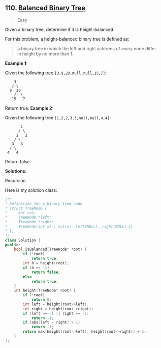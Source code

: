 ## 110. [Balanced Binary Tree](https://leetcode.com/problems/balanced-binary-tree/)

> Easy

Given a binary tree, determine if it is height-balanced.

For this problem, a height-balanced binary tree is defined as:

> a binary tree in which the left and right subtrees of *every* node differ in height by no more than 1.

 

**Example 1:**

Given the following tree `[3,9,20,null,null,15,7]`:

```
    3
   / \
  9  20
    /  \
   15   7
```

Return true.
**Example 2:**

Given the following tree `[1,2,2,3,3,null,null,4,4]`:

```
       1
      / \
     2   2
    / \
   3   3
  / \
 4   4
```

Return false.



**Solutions:**

Recursion.

Here is my solution class:

```c++
/**
* Definition for a binary tree node.
* struct TreeNode {
*     int val;
*     TreeNode *left;
*     TreeNode *right;
*     TreeNode(int x) : val(x), left(NULL), right(NULL) {}
* };
*/
class Solution {
public:
	bool isBalanced(TreeNode* root) {
		if (!root)
			return true;
		int h = height(root);
		if (h == -1)
			return false;
		else
			return true;
	}
	int height(TreeNode* root) {
		if (!root)
			return 0;
		int left = height(root->left);
		int right = height(root->right);
		if (left == -1 || right == -1)
			return -1;
		if (abs(left - right) > 1)
			return -1;
		return max(height(root->left), height(root->right)) + 1;
	}
};
```

